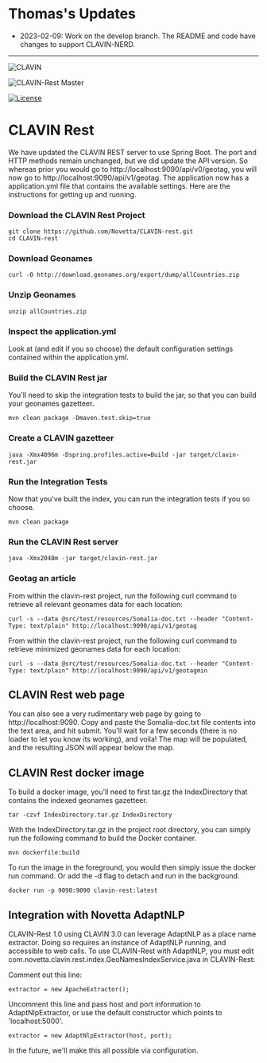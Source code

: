 # Thomas's Updates
- 2023-02-09: Work on the develop branch. The README and code have changes to support CLAVIN-NERD.

---


![CLAVIN](https://github.com/Novetta/CLAVIN-Rest/blob/develop/img/clavinLogo.png?raw=true)

![CLAVIN-Rest Master](https://github.com/Novetta/CLAVIN-Rest/workflows/MasterCI/badge.svg?branch=master)

[![License](https://img.shields.io/badge/License-Apache%202.0-blue.svg)](https://opensource.org/licenses/Apache-2.0)

CLAVIN Rest
===========

We have updated the CLAVIN REST server to use Spring Boot. The port and HTTP methods remain unchanged, but we did update the API version.  So whereas prior you would go to http://localhost:9090/api/v0/geotag, you will now go to http://localhost:9090/api/v1/geotag. The application now has a application.yml file that contains the available settings.  Here are the instructions for getting up and running.

### Download the CLAVIN Rest Project

    git clone https://github.com/Novetta/CLAVIN-rest.git
    cd CLAVIN-rest

### Download Geonames

    curl -O http://download.geonames.org/export/dump/allCountries.zip

### Unzip Geonames

    unzip allCountries.zip

### Inspect the application.yml

Look at (and edit if you so choose) the default configuration settings contained within the application.yml.

### Build the CLAVIN Rest jar

You'll need to skip the integration tests to build the jar, so that you can build your geonames gazetteer.

	mvn clean package -Dmaven.test.skip=true

### Create a CLAVIN gazetteer

    java -Xmx4096m -Dspring.profiles.active=Build -jar target/clavin-rest.jar

### Run the Integration Tests

Now that you've built the index, you can run the integration tests if you so choose.

	mvn clean package

### Run the CLAVIN Rest server

    java -Xmx2048m -jar target/clavin-rest.jar

### Geotag an article

From within the clavin-rest project, run the following curl command to retrieve all relevant geonames data for each location:

	curl -s --data @src/test/resources/Somalia-doc.txt --header "Content-Type: text/plain" http://localhost:9090/api/v1/geotag

From within the clavin-rest project, run the following curl command to retrieve minimized geonames data for each location:

	curl -s --data @src/test/resources/Somalia-doc.txt --header "Content-Type: text/plain" http://localhost:9090/api/v1/geotagmin

##	CLAVIN Rest web page

You can also see a very rudimentary web page by going to http://localhost:9090.  Copy and paste the Somalia-doc.txt file contents into the text area, and hit submit.  You'll wait for a few seconds (there is no loader to let you know its working), and voila! The map will be populated, and the resulting JSON will appear below the map.

## CLAVIN Rest docker image

To build a docker image, you'll need to first tar.gz the IndexDirectory that contains the indexed geonames gazetteer.

	tar -czvf IndexDirectory.tar.gz IndexDirectory

With the IndexDirectory.tar.gz in the project root directory, you can simply run the following command to build the Docker container.

	mvn dockerfile:build

To run the image in the foreground, you would then simply issue the docker run command. Or add the -d flag to detach and run in the background.

	docker run -p 9090:9090 clavin-rest:latest

## Integration with Novetta AdaptNLP

CLAVIN-Rest 1.0 using CLAVIN 3.0 can leverage AdaptNLP as a place name extractor.  Doing so requires an instance of AdaptNLP running, and accessible to web calls.  To use CLAVIN-Rest with AdaptNLP, you must edit com.novetta.clavin.rest.index.GeoNamesIndexService.java  in CLAVIN-Rest:

Comment out this line:

	extractor = new ApacheExtractor();

Uncomment this line and pass host and port information to AdaptNlpExtractor, or use the default constructor which points to 'localhost:5000'.

	extractor = new AdaptNlpExtractor(host, port);

In the future, we'll make this all possible via configuration.

